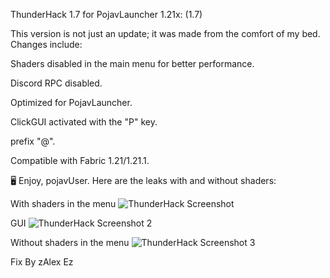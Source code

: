 ThunderHack 1.7 for PojavLauncher 1.21x: (1.7)

This version is not just an update; it was made from the comfort of my bed. Changes include:

Shaders disabled in the main menu for better performance.

Discord RPC disabled.

Optimized for PojavLauncher.

ClickGUI activated with the "P" key.

 prefix "@".

Compatible with Fabric 1.21/1.21.1.


🖥️ Enjoy, pojavUser. Here are the leaks with and without shaders:


With shaders in the menu
![ThunderHack Screenshot](https://github.com/zAlexHvHcc/ThunderHack-17-for-Pojav-1.21x-17/raw/main/Screenshot_20250322_230608.jpg)

GUI
![ThunderHack Screenshot 2](https://github.com/zAlexHvHcc/ThunderHack-17-for-Pojav-1.21x-17/raw/main/Screenshot_20250322_230707.jpg)

Without shaders in the menu
![ThunderHack Screenshot 3](https://github.com/zAlexHvHcc/ThunderHack-17-for-Pojav-1.21x-17/raw/main/Screenshot_20250322_235107.jpg)

Fix By zAlex Ez
